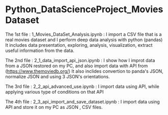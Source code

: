 # Python_DataScienceProject_MoviesDataset

The 1st file : 1_Movies_DataSet_Analysis.ipynb :
I import a CSV file that is a real movies dataset and I perform deep data analysis with python (pandas)
It includes data presentation, exploring, analysis, visualization, extract useful information from the data.


The 2nd file : 2_1_data_import_api_json.ipynb :
I show how I improt data from a JSON restored on my PC,
and also import data with API from (https://www.themoviedb.org/)
It also inclides convertion to panda's JSON, normalize JSON and using 3 JSON's orientations.


The 3rd file : 2_2_api_advanced_use.ipynb :
I import data using API, while applying various type of conditions on that API


The 4th file : 2_3_api_import_and_save_dataset.ipynb :
I import data using API and store it on my PC as JSON , CSV files.

